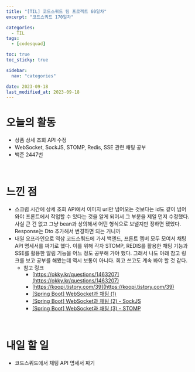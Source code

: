 ```yaml
---
title: "[TIL] 코드스쿼드 팀 프로젝트 60일차"
excerpt: "코드스쿼드 170일차"

categories:
  - TIL
tags:
  - [codesquad]

toc: true
toc_sticky: true

sidebar:
  nav: "categories"

date: 2023-09-18
last_modified_at: 2023-09-18
---
```


# 오늘의 활동

- 상품 상세 조회 API 수정
- WebSocket, SockJS, STOMP, Redis, SSE 관련 채팅 공부
- 백준 2447번

<br>

# 느낀 점

- 스크럼 시간에 상세 조회 API에서 이미지 url만 넘어오는 것보다는 id도 같이 넘어와야 프론트에서 작업할 수 있다는 것을 알게 되어서 그 부분을 제일 먼저 수정했다. 사실 큰 건 없고 그냥 bean과 상의해서 어떤 형식으로 보낼지만 정하면 됐었다. Response는 Dto 추가해서 변경하면 되는 거니까
- 내일 오프라인으로 역삼 코드스쿼드에 가서 백엔드, 프론트 멤버 모두 모여서 채팅 API 명세서를 짜기로 했다. 이를 위해 각자 STOMP, REDIS를 활용한 채팅 기능과 SSE를 활용한 알림 기능을 어느 정도 공부해 가야 했다. 그래서 나도 아래 참고 링크를 보고 공부를 해봤는데 역시 보통이 아니다. 회고 쓰고도 계속 봐야 할 것 같다.
    - 참고 링크
        - [https://okky.kr/questions/1463207](https://okky.kr/questions/1463207)
        - [https://koopi.tistory.com/39](https://koopi.tistory.com/39)
        - [[Spring Boot] WebSocket과 채팅 (1)](https://dev-gorany.tistory.com/212)
        - [[Spring Boot] WebSocket과 채팅 (2) - SockJS](https://dev-gorany.tistory.com/224)
        - [[Spring Boot] WebSocket과 채팅 (3) - STOMP](https://dev-gorany.tistory.com/235)


<br>

# 내일 할 일

- 코드스쿼드에서 채팅 API 명세서 짜기
